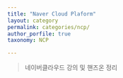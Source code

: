 ```yaml
---
title: "Naver Cloud Plaform"
layout: category
permalink: categories/ncp/
author_porfile: true
taxonomy: NCP

---
```


> 네이버클라우드 강의 및 핸즈온 정리